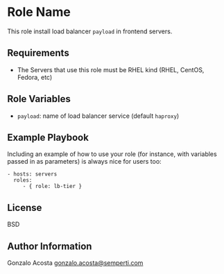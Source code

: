 Role Name
=========

This role install load balancer `payload` in frontend servers.

Requirements
------------

* The Servers that use this role must be RHEL kind (RHEL, CentOS, Fedora, etc)

  
Role Variables
--------------

* `payload`: name of load balancer service (default `haproxy`)


Example Playbook
----------------

Including an example of how to use your role (for instance, with variables passed in as parameters) is always nice for users too:

    - hosts: servers
      roles:
         - { role: lb-tier }

License
-------

BSD

Author Information
------------------

Gonzalo Acosta <gonzalo.acosta@semperti.com>
